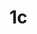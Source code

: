 # 1c
<!DOCTYPE html>
<html lang="en">
<head>
    <meta charset="UTF-8">
    <meta http-equiv="X-UA-Compatible" content="IE=edge">
    <meta name="viewport" content="width=device-width, initial-scale=1.0">
    <title>Document</title>
</head>
<body>
    <img src="1 (1).jpg" alt=""><br>
    <img src="1 (2).jpg" alt=""><br>
    <img src="1 (3).jpg" alt=""><br>
    <img src="1 (4).jpg" alt=""><br>
    <img src="1 (5).jpg" alt=""><br>
    <img src="1 (6).jpg" alt=""><br>
    <img src="1 (7).jpg" alt=""><br>
    <img src="1 (8).jpg" alt=""><br>
    <img src="1 (9).jpg" alt=""><br>
    <img src="1 (10).jpg" alt=""><br>
    <img src="1 (11).jpg" alt=""><br>
    <img src="1 (12).jpg" alt=""><br>
    <img src="1 (13).jpg" alt=""><br>
    <img src="1 (14).jpg" alt=""><br>
    <img src="1 (15).jpg" alt=""><br>
    <img src="1 (16).jpg" alt=""><br>
    <img src="1 (17).jpg" alt=""><br>
    <img src="1 (18).jpg" alt=""><br>
    <img src="1 (19).jpg" alt=""><br>
    <img src="1 (20).jpg" alt=""><br>
    <img src="1 (21).jpg" alt=""><br>
    <img src="1 (22).jpg" alt=""><br>
    <img src="1 (23).jpg" alt=""><br>
    <img src="1 (24).jpg" alt=""><br>
    <img src="1 (25).jpg" alt=""><br>
    <img src="1 (26).jpg" alt=""><br>
    <img src="1 (27).jpg" alt=""><br>
    <img src="1 (28).jpg" alt=""><br>
    <img src="1 (29).jpg" alt=""><br>
    <img src="1 (30).jpg" alt=""><br>
    <img src="1 (31).jpg" alt=""><br>
    <img src="1 (32).jpg" alt=""><br>
    <img src="1 (33).jpg" alt=""><br>
    <img src="1 (34).jpg" alt=""><br>
    
   
   
   
   
    
   
</body>
</html>
